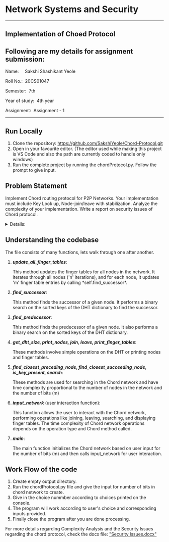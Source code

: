 # Network Systems and Security

---

## Implementation of Choed Protocol
## Following are my details for assignment submission:
<p>Name: &nbsp;&nbsp;&nbsp;&nbsp;Sakshi Shashikant Yeole</p>
<p>Roll No.: &nbsp;20CS01047</p>
<p>Semester: &nbsp;7th</p>
<p>Year of study: &nbsp;4th year</p>
<p>Assignment: &nbsp;Assignment - 1</p>

---

## Run Locally
1. Clone the repository: https://github.com/SakshiYeole/Chord-Protocol.git
2. Open in your favourite editor. (The editor used while making this project is VS Code and also the path are currently coded to handle only windows)
3. Run the complete project by running the chordProtocol.py. Follow the prompt to give input.

## Problem Statement
Implement Chord routing protocol for P2P Networks. Your implementation must include Key Look up, Node-join/leave with stabilization. Analyze the complexity of your implementation. Write a report on security issues of Chord protocol.

<details>
<summary>Details:</summary>

<p>Give input the number of bits for the Chord Network</p>

</details>

## Understanding the codebase
<p>The file consists of many functions, lets walk through one after another.</p>

1. ***update_all_finger_tables***:
   
   <p>This method updates the finger tables for all nodes in the network. It iterates through all nodes ('n' iterations), and for each node, it updates 'm' finger table entries by calling *self.find_successor*.</p>

2. ***find_successor***:
   
   <p>This method finds the successor of a given node. It performs a binary search on the sorted keys of the DHT dictionary to find the successor.</p>

3. ***find_predecessor***:
   <p>This method finds the predecessor of a given node. It also performs a binary search on the sorted keys of the DHT dictionary.</p>

4. ***get_dht_size, print_nodes, join, leave, print_finger_tables***:
   <p>These methods involve simple operations on the DHT or printing nodes and finger tables.</p>

5. ***find_closest_preceding_node, find_closest_succeeding_node, is_key_present, search***:
    <p>These methods are used for searching in the Chord network and have time complexity proportional to the number of nodes in the network and the number of bits (m)</p>

6. ***input_network*** (user interaction function):
    <p>This function allows the user to interact with the Chord network, performing operations like joining, leaving, searching, and displaying finger tables. The time complexity of Chord network operations depends on the operation type and Chord method called.</p>

7. ***main***:
    <p>The main function initializes the Chord network based on user input for the number of bits (m) and then calls input_network for user interaction.</p>


## Work Flow of the code

1. Create empty output directory.
2. Run the chordProtocol.py file and give the input for number of bits in chord network to create.
3. Give in the choice nummber according to choices printed on the console.
4. The program will work according to user's choice and corresponding inputs provided.
5. Finally close the program after you are done processing.

<p>For more details regarding Complexity Analysis and the Security Issues regarding the chord protocol, check the docx file: <a href="https://github.com/SakshiYeole/Chord-Protocol/blob/main/Security%20Issues.docx">"Security Issues.docx"</a></p>